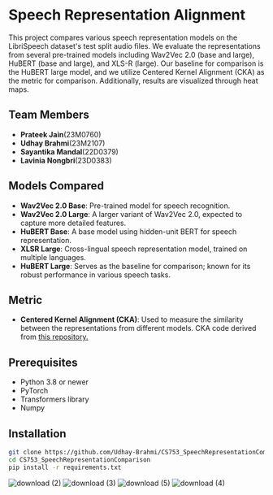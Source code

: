 # Speech Representation Alignment

This project compares various speech representation models on the LibriSpeech dataset's test split audio files. We evaluate the representations from several pre-trained models including Wav2Vec 2.0 (base and large), HuBERT (base and large), and XLS-R (large). Our baseline for comparison is the HuBERT large model, and we utilize Centered Kernel Alignment (CKA) as the metric for comparison. Additionally, results are visualized through heat maps.
## Team Members
- **Prateek Jain**(23M0760)​
- **Udhay Brahmi**(23M2107)​
- **Sayantika Mandal**(22D0379)​
- **Lavinia Nongbri**(23D0383)​
## Models Compared
- **Wav2Vec 2.0 Base**: Pre-trained model for speech recognition.
- **Wav2Vec 2.0 Large**: A larger variant of Wav2Vec 2.0, expected to capture more detailed features.
- **HuBERT Base**: A base model using hidden-unit BERT for speech representation.
- **XLSR Large**: Cross-lingual speech representation model, trained on multiple languages.
- **HuBERT Large**: Serves as the baseline for comparison; known for its robust performance in various speech tasks.

## Metric
- **Centered Kernel Alignment (CKA)**: Used to measure the similarity between the representations from different models. CKA code derived from [this repository.](https://github.com/yuanli2333/CKA-Centered-Kernel-Alignment/tree/master)

## Prerequisites
- Python 3.8 or newer
- PyTorch
- Transformers library
- Numpy

## Installation
```bash
git clone https://github.com/Udhay-Brahmi/CS753_SpeechRepresentationComparison.git
cd CS753_SpeechRepresentationComparison
pip install -r requirements.txt
```

![download (2)](https://github.com/Udhay-Brahmi/CS753_SpeechRepresentationComparison/assets/72250606/fd25644a-852f-4b1f-bb88-86a107697dca)
![download (3)](https://github.com/Udhay-Brahmi/CS753_SpeechRepresentationComparison/assets/72250606/e7f9e7d3-81be-4c11-8126-423840f2973c)
![download (5)](https://github.com/Udhay-Brahmi/CS753_SpeechRepresentationComparison/assets/72250606/ea6cd677-a8a6-48b4-8ac1-30fd0858ac4c)
![download (4)](https://github.com/Udhay-Brahmi/CS753_SpeechRepresentationComparison/assets/72250606/db69986a-675b-44f4-8ca8-ff1966d12b26)
